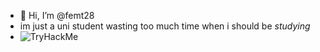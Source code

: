 - 👋 Hi, I’m @femt28
- im just a uni student wasting too much time when i should be *studying*
- <img src="https://tryhackme-badges.s3.amazonaws.com/FatherGazarus28.png" alt="TryHackMe">
<script src="https://tryhackme.com/badge/46727"></script>



<!---
femt28/femt28 is a ✨ special ✨ repository because its `README.md` (this file) appears on your GitHub profile.
You can click the Preview link to take a look at your changes.
--->
